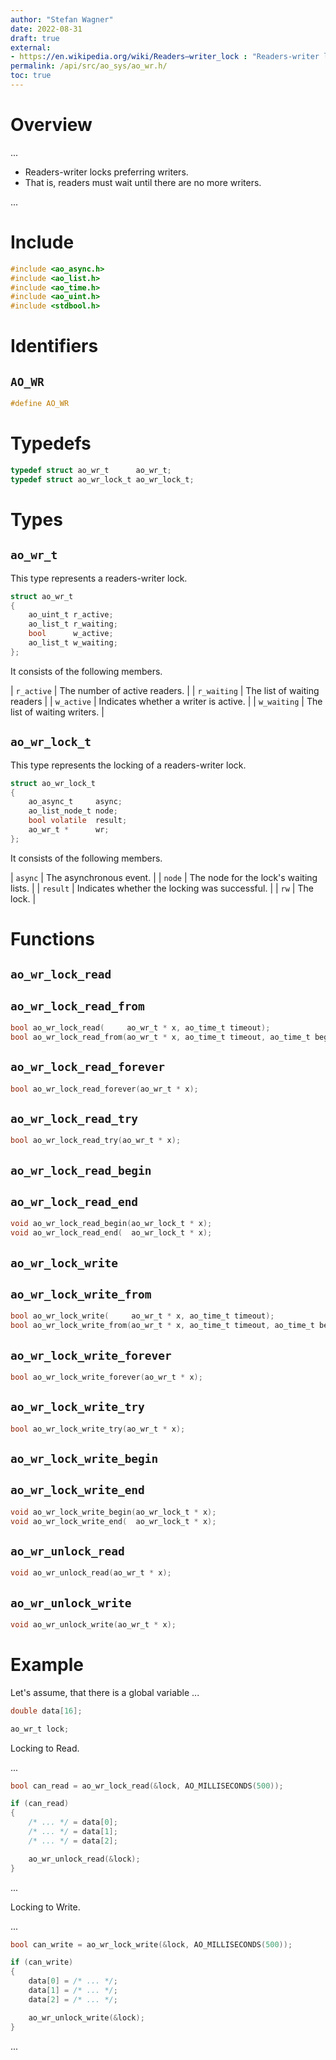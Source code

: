 ```yaml
---
author: "Stefan Wagner"
date: 2022-08-31
draft: true
external:
- https://en.wikipedia.org/wiki/Readers–writer_lock : "Readers-writer lock"
permalink: /api/src/ao_sys/ao_wr.h/
toc: true
---
```


# Overview

...

- Readers-writer locks preferring writers.
- That is, readers must wait until there are no more writers.

...

# Include

```c
#include <ao_async.h>
#include <ao_list.h>
#include <ao_time.h>
#include <ao_uint.h>
#include <stdbool.h>
```

# Identifiers

## `AO_WR`

```c
#define AO_WR
```

# Typedefs

```c
typedef struct ao_wr_t      ao_wr_t;
typedef struct ao_wr_lock_t ao_wr_lock_t;
```

# Types

## `ao_wr_t`

This type represents a readers-writer lock.

```c
struct ao_wr_t
{
    ao_uint_t r_active;
    ao_list_t r_waiting;
    bool      w_active;
    ao_list_t w_waiting;
};
```

It consists of the following members.

| `r_active` | The number of active readers. |
| `r_waiting` | The list of waiting readers |
| `w_active` | Indicates whether a writer is active. |
| `w_waiting` | The list of waiting writers. |

## `ao_wr_lock_t`

This type represents the locking of a readers-writer lock.

```c
struct ao_wr_lock_t
{
    ao_async_t     async;
    ao_list_node_t node;
    bool volatile  result;
    ao_wr_t *      wr;
};
```

It consists of the following members.

| `async` | The asynchronous event. |
| `node` | The node for the lock's waiting lists. |
| `result` | Indicates whether the locking was successful. |
| `rw` | The lock. |

# Functions

## `ao_wr_lock_read`
## `ao_wr_lock_read_from`

```c
bool ao_wr_lock_read(     ao_wr_t * x, ao_time_t timeout);
bool ao_wr_lock_read_from(ao_wr_t * x, ao_time_t timeout, ao_time_t beginning);
```

## `ao_wr_lock_read_forever`

```c
bool ao_wr_lock_read_forever(ao_wr_t * x);
```

## `ao_wr_lock_read_try`

```c
bool ao_wr_lock_read_try(ao_wr_t * x);
```

## `ao_wr_lock_read_begin`
## `ao_wr_lock_read_end`

```c
void ao_wr_lock_read_begin(ao_wr_lock_t * x);
void ao_wr_lock_read_end(  ao_wr_lock_t * x);
```

## `ao_wr_lock_write`
## `ao_wr_lock_write_from`

```c
bool ao_wr_lock_write(     ao_wr_t * x, ao_time_t timeout);
bool ao_wr_lock_write_from(ao_wr_t * x, ao_time_t timeout, ao_time_t beginning);
```

## `ao_wr_lock_write_forever`

```c
bool ao_wr_lock_write_forever(ao_wr_t * x);
```

## `ao_wr_lock_write_try`

```c
bool ao_wr_lock_write_try(ao_wr_t * x);
```

## `ao_wr_lock_write_begin`
## `ao_wr_lock_write_end`

```c
void ao_wr_lock_write_begin(ao_wr_lock_t * x);
void ao_wr_lock_write_end(  ao_wr_lock_t * x);
```

## `ao_wr_unlock_read`

```c
void ao_wr_unlock_read(ao_wr_t * x);
```

## `ao_wr_unlock_write`

```c
void ao_wr_unlock_write(ao_wr_t * x);
```

# Example

Let's assume, that there is a global variable ...

```c
double data[16];
```

```c
ao_wr_t lock;
```

Locking to Read.

...

```c
bool can_read = ao_wr_lock_read(&lock, AO_MILLISECONDS(500));

if (can_read)
{
    /* ... */ = data[0];
    /* ... */ = data[1];
    /* ... */ = data[2];

    ao_wr_unlock_read(&lock);
}
```

...

Locking to Write.

...

```c
bool can_write = ao_wr_lock_write(&lock, AO_MILLISECONDS(500));

if (can_write)
{
    data[0] = /* ... */;
    data[1] = /* ... */;
    data[2] = /* ... */;

    ao_wr_unlock_write(&lock);
}
```

...
